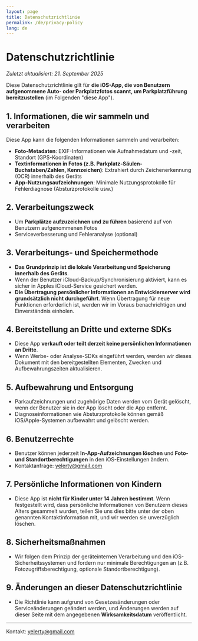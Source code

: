 ```yaml
---
layout: page
title: Datenschutzrichtlinie
permalink: /de/privacy-policy
lang: de
---
```


# Datenschutzrichtlinie

_Zuletzt aktualisiert: 21. September 2025_

Diese Datenschutzrichtlinie gilt für **die iOS-App, die von Benutzern aufgenommene Auto- oder Parkplatzfotos scannt, um Parkplatzführung bereitzustellen** (im Folgenden "diese App").

## 1. Informationen, die wir sammeln und verarbeiten

Diese App kann die folgenden Informationen sammeln und verarbeiten:

- **Foto-Metadaten**: EXIF-Informationen wie Aufnahmedatum und -zeit, Standort (GPS-Koordinaten)
- **Textinformationen in Fotos (z.B. Parkplatz-Säulen-Buchstaben/Zahlen, Kennzeichen)**: Extrahiert durch Zeichenerkennung (OCR) innerhalb des Geräts
- **App-Nutzungsaufzeichnungen**: Minimale Nutzungsprotokolle für Fehlerdiagnose (Absturzprotokolle usw.)

## 2. Verarbeitungszweck

- Um **Parkplätze aufzuzeichnen und zu führen** basierend auf von Benutzern aufgenommenen Fotos
- Serviceverbesserung und Fehleranalyse (optional)

## 3. Verarbeitungs- und Speichermethode

- **Das Grundprinzip ist die lokale Verarbeitung und Speicherung innerhalb des Geräts**.
- Wenn der Benutzer iCloud-Backup/Synchronisierung aktiviert, kann es sicher in Apples iCloud-Service gesichert werden.
- **Die Übertragung persönlicher Informationen an Entwicklerserver wird grundsätzlich nicht durchgeführt**. Wenn Übertragung für neue Funktionen erforderlich ist, werden wir im Voraus benachrichtigen und Einverständnis einholen.

## 4. Bereitstellung an Dritte und externe SDKs

- Diese App **verkauft oder teilt derzeit keine persönlichen Informationen an Dritte**.
- Wenn Werbe- oder Analyse-SDKs eingeführt werden, werden wir dieses Dokument mit den bereitgestellten Elementen, Zwecken und Aufbewahrungszeiten aktualisieren.

## 5. Aufbewahrung und Entsorgung

- Parkaufzeichnungen und zugehörige Daten werden vom Gerät gelöscht, wenn der Benutzer sie in der App löscht oder die App entfernt.
- Diagnoseinformationen wie Absturzprotokolle können gemäß iOS/Apple-Systemen aufbewahrt und gelöscht werden.

## 6. Benutzerrechte

- Benutzer können jederzeit **In-App-Aufzeichnungen löschen** und **Foto- und Standortberechtigungen** in den iOS-Einstellungen ändern.
- Kontaktanfrage: [yelerty@gmail.com](mailto:yelerty@gmail.com)

## 7. Persönliche Informationen von Kindern

- Diese App ist **nicht für Kinder unter 14 Jahren bestimmt**. Wenn festgestellt wird, dass persönliche Informationen von Benutzern dieses Alters gesammelt wurden, teilen Sie uns dies bitte unter der oben genannten Kontaktinformation mit, und wir werden sie unverzüglich löschen.

## 8. Sicherheitsmaßnahmen

- Wir folgen dem Prinzip der geräteinternen Verarbeitung und den iOS-Sicherheitssystemen und fordern nur minimale Berechtigungen an (z.B. Fotozugriffsberechtigung, optionale Standortberechtigung).

## 9. Änderungen an dieser Datenschutzrichtlinie

- Die Richtlinie kann aufgrund von Gesetzesänderungen oder Serviceänderungen geändert werden, und Änderungen werden auf dieser Seite mit dem angegebenen **Wirksamkeitsdatum** veröffentlicht.

---

Kontakt: [yelerty@gmail.com](mailto:yelerty@gmail.com)